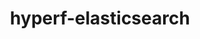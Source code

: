 ---
title: hyperf-elasticsearch
layout: post
projects: true
star: 1
externalLink: https://github.com/ArcherZdip/hyperf-elasticsearch
---